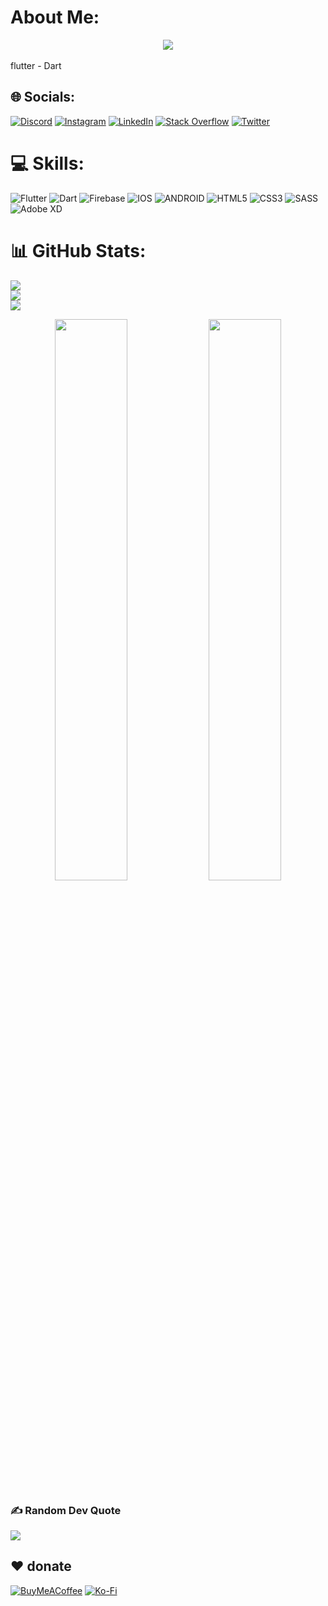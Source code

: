 # About Me:
<div align="center">
<img src="https://github.com/ip4rsa/TechBlog/assets/117844346/1baab268-f62c-4b90-bd83-54ee4865db55"/>
</div>
<br>
flutter - Dart


## 🌐 Socials:
[![Discord](https://img.shields.io/badge/Discord-%237289DA.svg?logo=discord&logoColor=white)](https://discord.gg/𝖯𝖺𝗋𝗌𝖺𝖳Ξ𝗌𝖫𝖺#8848) [![Instagram](https://img.shields.io/badge/Instagram-%23E4405F.svg?logo=Instagram&logoColor=white)](https://instagram.com/ip4rsa) [![LinkedIn](https://img.shields.io/badge/LinkedIn-%230077B5.svg?logo=linkedin&logoColor=white)](https://linkedin.com/in/parsa-sajjadian-1b837624b) [![Stack Overflow](https://img.shields.io/badge/-Stackoverflow-FE7A16?logo=stack-overflow&logoColor=white)](https://stackoverflow.com/users/ip4rsa) [![Twitter](https://img.shields.io/badge/Twitter-%231DA1F2.svg?logo=Twitter&logoColor=white)](https://twitter.com/ip4rsa) 

# 💻 Skills:
![Flutter](https://img.shields.io/badge/Flutter-%2302569B.svg?style=for-the-badge&logo=Flutter&logoColor=white) ![Dart](https://img.shields.io/badge/dart-%230175C2.svg?style=for-the-badge&logo=dart&logoColor=white) ![Firebase](https://img.shields.io/badge/firebase-%23039BE5.svg?style=for-the-badge&logo=firebase) ![IOS](https://img.shields.io/badge/IOS-%2320232a.svg?style=for-the-badge&logo=apple&logoColor=white) ![ANDROID](https://img.shields.io/badge/android-%2320232a.svg?style=for-the-badge&logo=android&logoColor=%a4c639) ![HTML5](https://img.shields.io/badge/html5-%23E34F26.svg?style=for-the-badge&logo=html5&logoColor=white) ![CSS3](https://img.shields.io/badge/css3-%231572B6.svg?style=for-the-badge&logo=css3&logoColor=white) ![SASS](https://img.shields.io/badge/SASS-hotpink.svg?style=for-the-badge&logo=SASS&logoColor=white) ![Adobe XD](https://img.shields.io/badge/Adobe%20XD-470137?style=for-the-badge&logo=Adobe%20XD&logoColor=#FF61F6)
# 📊 GitHub Stats:
![](https://github-readme-stats.vercel.app/api?username=ip4rsa&theme=dark&hide_border=true&include_all_commits=true&count_private=false)<br/>
![](https://github-readme-streak-stats.herokuapp.com/?user=ip4rsa&theme=dark&hide_border=true)<br/>
![](https://github-readme-stats.vercel.app/api/top-langs/?username=ip4rsa&theme=dark&hide_border=true&include_all_commits=true&count_private=false&layout=compact)
<p align="center">
  <img width="48%" src="https://github-readme-stats.vercel.app/api?username=ip4rsa&count_private=true&show_icons=true&theme=tokyonight&hide_border=true"/>
  <img width="48%" src="https://github-readme-streak-stats.herokuapp.com/?user=ip4rsa&theme=tokyonight&hide_border=true"/>
</p>

<!-- ## 📃 Latest Tweet
![](https://gtce.itsvg.in/api?username=ParsaTesla&theme=github_dark) -->

### ✍️ Random Dev Quote
![](https://quotes-github-readme.vercel.app/api?type=vetical&theme=light)

  ## ❤️ donate
  [![BuyMeACoffee](https://img.shields.io/badge/Buy%20Me%20a%20Coffee-ffdd00?style=for-the-badge&logo=buy-me-a-coffee&logoColor=black)](https://buymeacoffee.com/ip4rsa) [![Ko-Fi](https://img.shields.io/badge/Ko--fi-F16061?style=for-the-badge&logo=ko-fi&logoColor=white)](https://www.coffeebede.com/parsatesla) 
<!--  <a href="https://www.coffeebede.com/parsatesla">دونیت تومان</a> -->

  
<!-- Proudly created with GPRM ( https://gprm.itsvg.in ) -->
